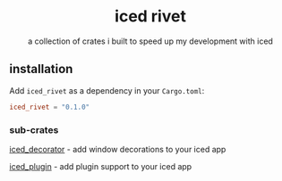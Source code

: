 <div align="center">

# iced rivet

a collection of crates i built to speed up my development with iced

</div>


## installation


Add `iced_rivet` as a dependency in your `Cargo.toml`:

```toml
iced_rivet = "0.1.0"
```

### sub-crates
[iced_decorator](iced_decorator/readme.md) - add window decorations to your iced app

[iced_plugin](iced_plugin/readme.md) - add plugin support to your iced app

